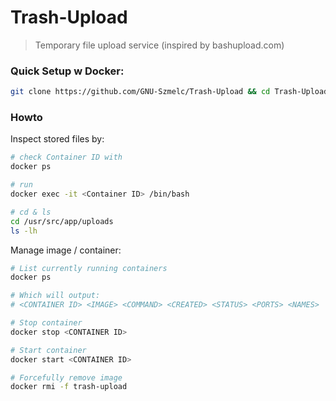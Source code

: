 # Trash-Upload
> Temporary file upload service (inspired by bashupload.com)

### Quick Setup w Docker:
```bash
git clone https://github.com/GNU-Szmelc/Trash-Upload && cd Trash-Upload && clear && bash setup.sh
```


### Howto
Inspect stored files by:
```bash
# check Container ID with
docker ps

# run
docker exec -it <Container ID> /bin/bash

# cd & ls
cd /usr/src/app/uploads
ls -lh
```

Manage image / container:
```bash
# List currently running containers
docker ps

# Which will output:
# <CONTAINER ID> <IMAGE> <COMMAND> <CREATED> <STATUS> <PORTS> <NAMES>

# Stop container
docker stop <CONTAINER ID>

# Start container
docker start <CONTAINER ID>

# Forcefully remove image
docker rmi -f trash-upload
```
